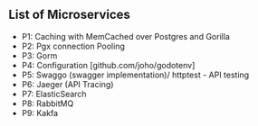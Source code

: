## List of Microservices
- P1: Caching with MemCached over Postgres and Gorilla
- P2: Pgx connection Pooling
- P3: Gorm
- P4: Configuration [github.com/joho/godotenv]
- P5: Swaggo (swagger implementation)/ httptest - API testing
- P6: Jaeger (API Tracing)
- P7: ElasticSearch
- P8: RabbitMQ
- P9: Kakfa